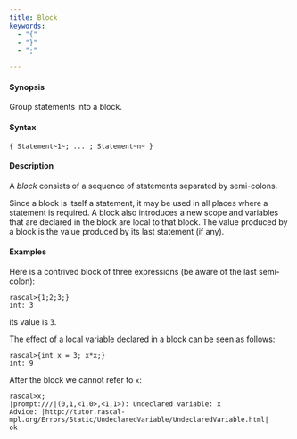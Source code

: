 ```yaml
---
title: Block
keywords:
  - "{"
  - "}"
  - ";"

---
```


#### Synopsis

Group statements into a block.

#### Syntax

`{ Statement~1~; ... ; Statement~n~ }`

#### Description

A _block_ consists of a sequence of statements separated by semi-colons.

Since a block is itself a statement, it may be used in all places where a statement is required. 
A block also introduces a new scope and variables that are declared in the block are local to that block. 
The value produced by a block is the value produced by its last statement (if any).

#### Examples

Here is a contrived block of three expressions (be aware of the last semi-colon):

```rascal-shell 
rascal>{1;2;3;}
int: 3
```
its value is `3`.

The effect of a local variable declared in a block can be seen as follows:

```rascal-shell ,error
rascal>{int x = 3; x*x;}
int: 9
```
After the block we cannot refer to `x`:

```rascal-shell ,continue,error
rascal>x;
|prompt:///|(0,1,<1,0>,<1,1>): Undeclared variable: x
Advice: |http://tutor.rascal-mpl.org/Errors/Static/UndeclaredVariable/UndeclaredVariable.html|
ok
```



